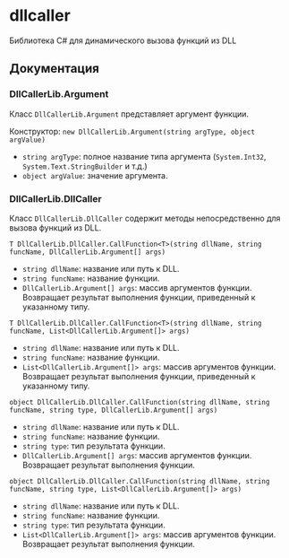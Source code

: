 # dllcaller
Библиотека C# для динамического вызова функций из DLL

## Документация

### DllCallerLib.Argument
Класс `DllCallerLib.Argument` представляет аргумент функции.

Конструктор: `new DllCallerLib.Argument(string argType, object argValue)`
- `string argType`: полное название типа аргумента (`System.Int32`, `System.Text.StringBuilder` и т.д.)
- `object argValue`: значение аргумента.

### DllCallerLib.DllCaller
Класс `DllCallerLib.DllCaller` содержит методы непосредственно для вызова функций из DLL.

`T DllCallerLib.DllCaller.CallFunction<T>(string dllName, string funcName, DllCallerLib.Argument[] args)`
- `string dllName`: название или путь к DLL.
- `string funcName`: название функции.
- `DllCallerLib.Argument[] args`: массив аргументов функции.  
Возвращает результат выполнения функции, приведенный к указанному типу.

`T DllCallerLib.DllCaller.CallFunction<T>(string dllName, string funcName, List<DllCallerLib.Argument[]> args)`
- `string dllName`: название или путь к DLL.
- `string funcName`: название функции.
- `List<DllCallerLib.Argument[]> args`: массив аргументов функции.  
Возвращает результат выполнения функции, приведенный к указанному типу.

`object DllCallerLib.DllCaller.CallFunction(string dllName, string funcName, string type, DllCallerLib.Argument[] args)`
- `string dllName`: название или путь к DLL.
- `string funcName`: название функции.
- `string type`: тип результата функции.
- `DllCallerLib.Argument[] args`: массив аргументов функции.  
Возвращает результат выполнения функции.

`object DllCallerLib.DllCaller.CallFunction(string dllName, string funcName, string type, List<DllCallerLib.Argument[]> args)`
- `string dllName`: название или путь к DLL.
- `string funcName`: название функции.
- `string type`: тип результата функции.
- `List<DllCallerLib.Argument[]> args`: массив аргументов функции.  
Возвращает результат выполнения функции.

